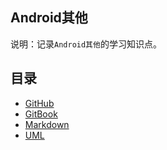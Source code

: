 ## Android其他
说明：记录`Android其他`的学习知识点。


## 目录
* [GitHub](github.md)
* [GitBook](gitbook.md)
* [Markdown](markdown.md)
* [UML](uml.md)

